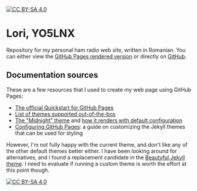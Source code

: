 [![CC BY-SA 4.0][cc-by-sa-shield]][cc-by-sa]

# Lori, YO5LNX

Repository for my personal ham radio web site, written in Romanian. You can either view the [GitHub Pages rendered version](https://yo5lnx.icanhas.net) or directly on [GitHub](index.md).

## Documentation sources

These are a few resources that I used to create my web page using GitHub Pages:

- [The official Quickstart for GitHub Pages](https://docs.github.com/en/pages/quickstart)
- [List of themes supported out-of-the-box](https://pages.github.com/themes/)
- [The "Midnight" theme](https://github.com/pages-themes/midnight) and [how it renders with default configuration](https://pages-themes.github.io/midnight/)
- [Configuring GitHub Pages](http://web.archive.org/web/20190915225829/http://dh.obdurodon.org/jekyll.xhtml): a guide on customizing the Jekyll themes that can be used for styling

However, I'm not fully happy with the current theme, and don't like any of the other default themes better either. I have been looking around for alternatives, and I found a replacement candidate in the [Beautyful Jekyll theme](https://beautifuljekyll.com/examples/). I need to evaluate if running a custom theme is worth the effort at this point though.

[![CC BY-SA 4.0][cc-by-sa-image]][cc-by-sa]

[cc-by-sa]: http://creativecommons.org/licenses/by-sa/4.0/
[cc-by-sa-image]: https://licensebuttons.net/l/by-sa/4.0/88x31.png
[cc-by-sa-shield]: https://img.shields.io/badge/License-CC%20BY--SA%204.0-lightgrey.svg
